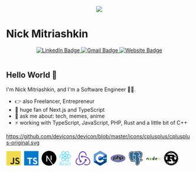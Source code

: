 <div id="header" align="center">
  <img src="https://api.techterratales.com/wp-content/uploads/2023/09/software-dev-sticker.png" width="100"/>
</div>

# Nick Mitriashkin

<div id="badges" align="center">
  <a href="https://www.linkedin.com/in/nikolay-mit/">
    <img src="https://img.shields.io/badge/LinkedIn-blue?style=for-the-badge&logo=linkedin&logoColor=white" alt="LinkedIn Badge"/>
  </a>
  <a href="mailto:nick.mitriashkin@gmail.com">
    <img src="https://img.shields.io/badge/@-red?style=for-the-badge&logo=Gmail&logoColor=white" alt="Gmail Badge"/>
  </a>
  <a href="https://techterratales.com">
    <img src="https://img.shields.io/badge/techterratales.com-blue?style=for-the-badge&logo=firefox&logoColor=white" alt="Website Badge"/>
  </a>

  <br />

  <img src="https://komarev.com/ghpvc/?username=eqbit&style=flat-square&color=blue" alt=""/>
</div>



## Hello World 👋
I'm Nick Mitriashkin, and I'm a Software Engineer
🏄‍♂️. 

- 👉 also Freelancer, Entrepreneur
- 💙 huge fan of Next.js and TypeScript
- 💬 ask me about: tech, memes, anime
- ⚡ working with TypeScript, JavaScript, PHP, Rust and a little bit of C++
  
https://github.com/devicons/devicon/blob/master/icons/cplusplus/cplusplus-original.svg
<div>
  <img src="https://github.com/devicons/devicon/blob/master/icons/javascript/javascript-original.svg" title="JavaScript" alt="JavaScript" width="40" height="40"/>&nbsp;
  <img src="https://github.com/devicons/devicon/blob/master/icons/typescript/typescript-original.svg" title="TypeScript" alt="TypeScript" width="40" height="40"/>&nbsp;
  <img src="https://github.com/devicons/devicon/blob/master/icons/nextjs/nextjs-original.svg" title="NextJS" alt="NextJS" width="40" height="40"/>
  <img src="https://github.com/devicons/devicon/blob/master/icons/react/react-original-wordmark.svg" title="React" alt="React" width="40" height="40"/>&nbsp;
  <img src="https://github.com/devicons/devicon/blob/master/icons/redux/redux-original.svg" title="Redux" alt="Redux " width="40" height="40"/>&nbsp;
  <img src="https://github.com/devicons/devicon/blob/master/icons/cplusplus/cplusplus-original.svg"  title="C++" alt="C++" width="40" height="40"/>&nbsp;
  <img src="https://github.com/devicons/devicon/blob/master/icons/php/php-original.svg" title="PHP" alt="PHP" width="40" height="40"/>&nbsp;
  <img src="https://github.com/devicons/devicon/blob/master/icons/postgresql/postgresql-original.svg" title="Postgres"  alt="Postgres" width="40" height="40"/>&nbsp;
  <img src="https://github.com/devicons/devicon/blob/master/icons/nodejs/nodejs-original-wordmark.svg" title="NodeJS" alt="NodeJS" width="40" height="40"/>&nbsp;
  <img src="https://github.com/devicons/devicon/blob/master/icons/rust/rust-plain.svg" title="Rust" alt="Rust" width="40" height="40"/>
</div>
